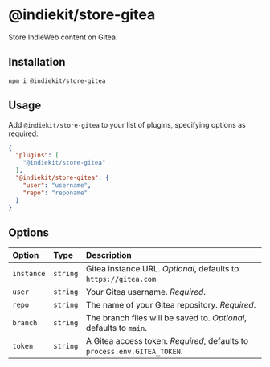 # @indiekit/store-gitea

Store IndieWeb content on Gitea.

## Installation

`npm i @indiekit/store-gitea`

## Usage

Add `@indiekit/store-gitea` to your list of plugins, specifying options as required:

```json
{
  "plugins": [
    "@indiekit/store-gitea"
  ],
  "@indiekit/store-gitea": {
    "user": "username",
    "repo": "reponame"
  }
}
```

## Options

| Option | Type | Description |
| :----- | :--- | :---------- |
| `instance` | `string` | Gitea instance URL. *Optional*, defaults to `https://gitea.com`. |
| `user` | `string` | Your Gitea username. *Required*. |
| `repo` | `string` | The name of your Gitea repository. *Required*. |
| `branch` | `string` | The branch files will be saved to. *Optional*, defaults to `main`. |
| `token` | `string` | A Gitea access token. *Required*, defaults to `process.env.GITEA_TOKEN`. |
